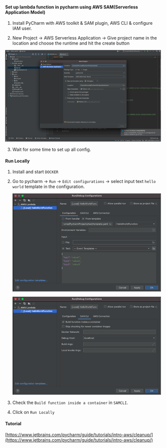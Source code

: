 #### Set up lambda function in pycharm using AWS SAM(Serverless Application Model)

1. Install PyCharm with AWS toolkit & SAM plugin, AWS CLI & configure IAM user.

2. New Project -> AWS Serverless Application -> Give project name in the location and choose the runtime and hit the create button

![pycharm-sam-lambda-pic.png](pycharm-sam-lambda-pic.png)

3. Wait for some time to set up all config.

#### Run Locally

1. Install and start `DOCKER`

2. Go to pycharm -> `Run` -> `Edit configurations` -> select input text `hello world` template in the configuration.

	![pycharm-sam-lambda-pic-2.png](pycharm-sam-lambda-pic-2.png)

	![pycharm-sam-lambda-pic-3.png](pycharm-sam-lambda-pic-3.png)

3. Check the `Build function inside a container` in `SAMCLI`.

4. Click on `Run Locally`


#### Tutorial

[https://www.jetbrains.com/pycharm/guide/tutorials/intro-aws/cleanup/](https://www.jetbrains.com/pycharm/guide/tutorials/intro-aws/cleanup/)
